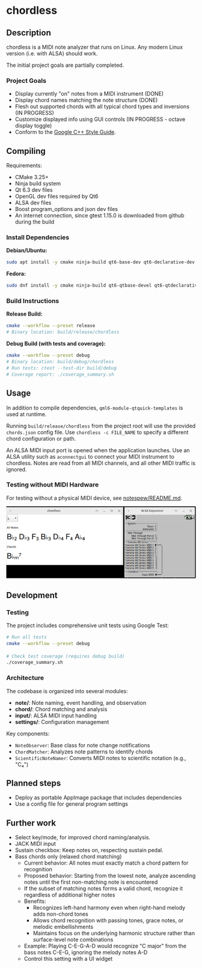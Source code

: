 # chordless
## Description
chordless is a MIDI note analyzer that runs on Linux.
Any modern Linux version (i.e. with ALSA) should work.

The initial project goals are partially completed.

### Project Goals
- Display currently "on" notes from a MIDI instrument (DONE)
- Display chord names matching the note structure (DONE)
- Flesh out supported chords with all typical chord types and inversions (IN PROGRESS)
- Customize displayed info using GUI controls (IN PROGRESS - octave display toggle)
- Conform to the [Google C++ Style Guide](https://google.github.io/styleguide/cppguide.html).

## Compiling
Requirements:
- CMake 3.25+
- Ninja build system
- Qt 6.3 dev files
- OpenGL dev files required by Qt6
- ALSA dev files
- Boost program_options and json dev files
- An internet connection, since gtest 1.15.0 is downloaded from github during the build

### Install Dependencies

**Debian/Ubuntu:**
```bash
sudo apt install -y cmake ninja-build qt6-base-dev qt6-declarative-dev libgl1-mesa-dev libasound2-dev libboost-json1.81-dev libboost-program-options1.81-dev
```

**Fedora:**
```bash
sudo dnf install -y cmake ninja-build qt6-qtbase-devel qt6-qtdeclarative-devel mesa-libGL-devel alsa-lib-devel boost-devel libstdc++-static
```

### Build Instructions

**Release Build:**
```bash
cmake --workflow --preset release
# Binary location: build/release/chordless
```

**Debug Build (with tests and coverage):**
```bash
cmake --workflow --preset debug
# Binary location: build/debug/chordless
# Run tests: ctest --test-dir build/debug
# Coverage report: ./coverage_summary.sh
```

## Usage
In addition to compile dependencies, `qml6-module-qtquick-templates` is used at runtime.

Running `build/release/chordless` from the project root will use the provided `chords.json` config file.
Use `chordless -c FILE_NAME` to specify a different chord configuration or path.

An ALSA MIDI input port is opened when the application launches.
Use an ALSA utility such as `aconnectgui` to connect your MIDI instrument to chordless.
Notes are read from all MIDI channels, and all other MIDI traffic is ignored.

### Testing without MIDI Hardware
For testing without a physical MIDI device, see [notespew/README.md](notespew/README.md).

![chordless and aconnectgui](/screenshot.png?raw=true "Screenshot")

## Development

### Testing
The project includes comprehensive unit tests using Google Test:
```bash
# Run all tests
cmake --workflow --preset debug

# Check test coverage (requires debug build)
./coverage_summary.sh
```

### Architecture
The codebase is organized into several modules:
- **note/**: Note naming, event handling, and observation
- **chord/**: Chord matching and analysis
- **input/**: ALSA MIDI input handling
- **settings/**: Configuration management

Key components:
- `NoteObserver`: Base class for note change notifications
- `ChordMatcher`: Analyzes note patterns to identify chords
- `ScientificNoteNamer`: Converts MIDI notes to scientific notation (e.g., "C₄")

## Planned steps
- Deploy as portable AppImage package that includes dependencies
- Use a config file for general program settings

## Further work
- Select key/mode, for improved chord naming/analysis.
- JACK MIDI input
- Sustain checkbox: Keep notes on, respecting sustain pedal.
- Bass chords only (relaxed chord matching)
  - Current behavior: All notes must exactly match a chord pattern for recognition
  - Proposed behavior: Starting from the lowest note, analyze ascending notes until the first non-matching note is encountered
  - If the subset of matching notes forms a valid chord, recognize it regardless of additional higher notes
  - Benefits:
    - Recognizes left-hand harmony even when right-hand melody adds non-chord tones
    - Allows chord recognition with passing tones, grace notes, or melodic embellishments
    - Maintains focus on the underlying harmonic structure rather than surface-level note combinations
  - Example: Playing C-E-G-A-D would recognize "C major" from the bass notes C-E-G, ignoring the melody notes A-D
  - Control this setting with a UI widget

